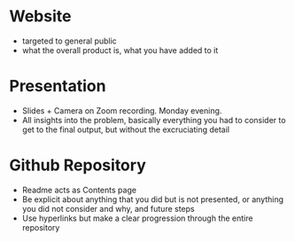 # Website
- targeted to general public
- what the overall product is, what you have added to it

# Presentation
- Slides + Camera on Zoom recording. Monday evening. 
- All insights into the problem, basically everything you had to consider to get to the final output, but without the excruciating detail

# Github Repository
- Readme acts as Contents page
- Be explicit about anything that you did but is not presented, or anything you did not consider and why, and future steps
- Use hyperlinks but make a clear progression through the entire repository
